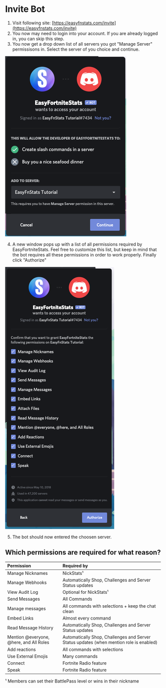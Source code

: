 # Invite Bot

1. Visit following site: [https://easyfnstats.com/invite](https://easyfnstats.com/invite)
2. You now may need to login into your account. If you are already logged in, you can skip this step.
3. You now get a drop down list of all servers you got "Manage Server" permissisons in. Select the server of you choice and continue.  

![](../.gitbook/assets/screenshot-2021-02-19-at-10.38.47.png)

4. A new window pops up with a list of all permissions required by EasyFortniteStats. Feel free to customize this list, but keep in mind that the bot requires all these permissions in order to work properly. Finally click "Authorize"

![](../.gitbook/assets/screenshot-2021-02-19-at-10.56.56.png)

5. The bot should now entered the choosen server.

## Which permissions are required for what reason?

| Permission | Required by |
| :--- | :--- |
| Manage Nicknames | NickStats¹ |
| Manage Webhooks | Automatically Shop, Challenges and Server Status updates |
| View Audit Log | Optional for NickStats¹ |
| Send Messages | All Commands |
| Manage messages | All commands with selections + keep the chat clean |
| Embed Links | Almost every command |
| Read Message History | Automatically Shop, Challenges and Server Status updates |
| Mention @everyone, @here, and All Roles | Automatically Shop, Challenges and Server Status updates \(when mention role is enabled\) |
| Add reactions | All commands with selections |
| Use External Emojis | Many commands |
| Connect | Fortnite Radio feature |
| Speak | Fortnite Radio feature |

¹ Members can set their BattlePass level or wins in their nickname

